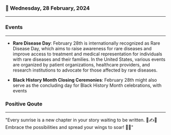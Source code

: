 ### 📅 Wednesday, 28 February, 2024
------
### Events
------
- **Rare Disease Day**: February 28th is internationally recognized as Rare Disease Day, which aims to raise awareness for rare diseases and improve access to treatment and medical representation for individuals with rare diseases and their families. In the United States, various events are organized by patient organizations, healthcare providers, and research institutions to advocate for those affected by rare diseases.

- **Black History Month Closing Ceremonies**: February 28th might also serve as the concluding day for Black History Month celebrations, with events
### Positive Qoute
------
"Every sunrise is a new chapter in your story waiting to be written. 🌅✍️💫 Embrace the possibilities and spread your wings to soar! 🦋🌟"
